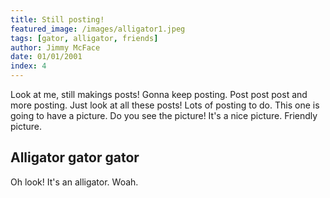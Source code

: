 ```yaml
---
title: Still posting!
featured_image: /images/alligator1.jpeg
tags: [gator, alligator, friends]
author: Jimmy McFace
date: 01/01/2001
index: 4
---
```

Look at me, still makings posts!  Gonna keep posting.  Post post post and more
posting. Just look at all these posts!  Lots of posting to do.  This one is
going to have a picture. Do you see the picture!  It's a nice picture.
Friendly picture. 

## Alligator gator gator

Oh look! It's an alligator.  Woah.
